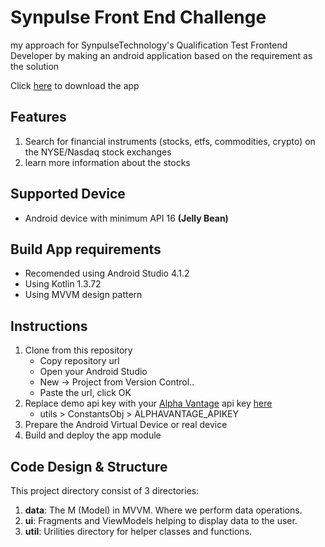 # Synpulse Front End Challenge

my approach for SynpulseTechnology's Qualification Test Frontend Developer by making an android application based on the requirement as the solution

Click [here](https://drive.google.com/file/d/1QiGAvMRGAHhUvlov-SMTxuGIHOI6AJk3/view?usp=sharing) to download the app


## Features
1. Search for financial instruments (stocks, etfs, commodities, crypto) on the NYSE/Nasdaq stock exchanges
2. learn more information about the stocks

## Supported Device
- Android device with minimum API 16 **(Jelly Bean)**

## Build App requirements
- Recomended using Android Studio 4.1.2
- Using Kotlin 1.3.72
- Using MVVM design pattern

## Instructions
1. Clone from this repository
    - Copy repository url
    - Open your Android Studio
    - New -> Project from Version Control..
    - Paste the url, click OK
2. Replace demo api key with your [Alpha Vantage](https://www.alphavantage.co/) api key [here](https://github.com/CumiTerbang/SynpulseFrontEndChallenge/blob/master/app/src/main/java/com/haryop/synpulsefrontendchallenge/utils/ConstantsObj.kt)
    - utils > ConstantsObj > ALPHAVANTAGE_APIKEY
3. Prepare the Android Virtual Device or real device
4. Build and deploy the app module

## Code Design & Structure
This project directory consist of 3 directories:
1. **data**: The M (Model) in MVVM. Where we perform data operations.
2. **ui**: Fragments and ViewModels helping to display data to the user.
3. **util**: Urilities directory for helper classes and functions.
